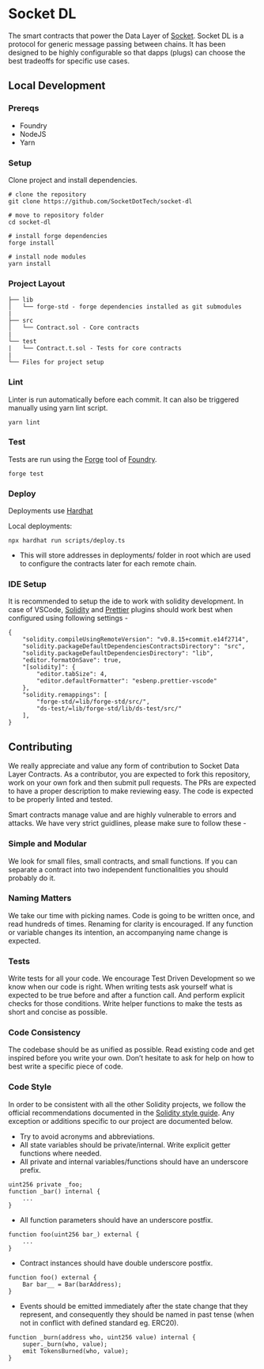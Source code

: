 # Socket DL
The smart contracts that power the Data Layer of [Socket](https://socket.tech/). Socket DL is a protocol for generic message passing between chains. It has been designed to be highly configurable so that dapps (plugs) can choose the best tradeoffs for specific use cases.

## Local Development

### Prereqs
- Foundry
- NodeJS
- Yarn

### Setup
Clone project and install dependencies.
```bash=
# clone the repository
git clone https://github.com/SocketDotTech/socket-dl

# move to repository folder
cd socket-dl

# install forge dependencies
forge install

# install node modules
yarn install
```

### Project Layout
```
├── lib
│   └── forge-std - forge dependencies installed as git submodules
|
├── src
│   └── Contract.sol - Core contracts
|
└── test
|   └── Contract.t.sol - Tests for core contracts
|
└── Files for project setup
```

### Lint
Linter is run automatically before each commit.
It can also be triggered manually using yarn lint script.
```bash=
yarn lint
```

### Test
Tests are run using the [Forge](https://github.com/foundry-rs/foundry/tree/master/forge) tool of [Foundry](https://github.com/foundry-rs/foundry).
```bash=
forge test
```

### Deploy
Deployments use [Hardhat](https://github.com/NomicFoundation/hardhat)

Local deployments:
```bash=
npx hardhat run scripts/deploy.ts
```
- This will store addresses in deployments/ folder in root which are used to configure the contracts later for each remote chain.

### IDE Setup
It is recommended to setup the ide to work with solidity development. In case of VSCode, [Solidity](https://marketplace.visualstudio.com/items?itemName=JuanBlanco.solidity) and [Prettier](https://marketplace.visualstudio.com/items?itemName=esbenp.prettier-vscode) plugins should work best when configured using following settings -
```json=
{
    "solidity.compileUsingRemoteVersion": "v0.8.15+commit.e14f2714",
    "solidity.packageDefaultDependenciesContractsDirectory": "src",
    "solidity.packageDefaultDependenciesDirectory": "lib",
    "editor.formatOnSave": true,
    "[solidity]": {
        "editor.tabSize": 4,
        "editor.defaultFormatter": "esbenp.prettier-vscode"
    },
    "solidity.remappings": [
        "forge-std/=lib/forge-std/src/",
        "ds-test/=lib/forge-std/lib/ds-test/src/"
    ],
}
```

## Contributing
We really appreciate and value any form of contribution to Socket Data Layer Contracts. As a contributor, you are expected to fork this repository, work on your own fork and then submit pull requests. The PRs are expected to have a proper description to make reviewing easy. The code is expected to be properly linted and tested.

Smart contracts manage value and are highly vulnerable to errors and attacks. We have very strict guidlines, please make sure to follow these -

### Simple and Modular
We look for small files, small contracts, and small functions. If you can separate a contract into two independent functionalities you should probably do it.

### Naming Matters
We take our time with picking names. Code is going to be written once, and read hundreds of times. Renaming for clarity is encouraged. If any function or variable changes its intention, an accompanying name change is expected.

### Tests
Write tests for all your code. We encourage Test Driven Development so we know when our code is right. When writing tests ask yourself what is expected to be true before and after a function call. And perform explicit checks for those conditions. Write helper functions to make the tests as short and concise as possible.

### Code Consistency
The codebase should be as unified as possible. Read existing code and get inspired before you write your own. Don’t hesitate to ask for help on how to best write a specific piece of code.

### Code Style
In order to be consistent with all the other Solidity projects, we follow the official recommendations documented in the [Solidity style guide](https://docs.soliditylang.org/en/latest/style-guide.html).
Any exception or additions specific to our project are documented below.
- Try to avoid acronyms and abbreviations.
- All state variables should be private/internal. Write explicit getter functions where needed.
- All private and internal variables/functions should have an underscore prefix.
```solidity=
uint256 private _foo;
function _bar() internal {
    ...
}
```

- All function parameters should have an underscore postfix.
```solidity=
function foo(uint256 bar_) external {
    ...
}
```

- Contract instances should have double underscore postfix.
```solidity=
function foo() external {
    Bar bar__ = Bar(barAddress);
}
```

- Events should be emitted immediately after the state change that they represent, and consequently they should be named in past tense (when not in conflict with defined standard eg. ERC20).
```solidity=
function _burn(address who, uint256 value) internal {
    super._burn(who, value);
    emit TokensBurned(who, value);
}
```
